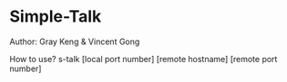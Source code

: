 # Simple-Talk
Author: Gray Keng & Vincent Gong

How to use?
s-talk [local port number] [remote hostname] [remote port number]
